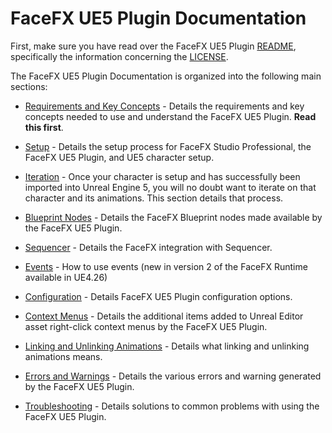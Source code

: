FaceFX UE5 Plugin Documentation
===============================

First, make sure you have read over the FaceFX UE5 Plugin [README](../README.md), specifically the information concerning the [LICENSE](../LICENSE.md).

The FaceFX UE5 Plugin Documentation is organized into the following main sections:

+ [Requirements and Key Concepts](RequirementsAndKeyConcepts.md) - Details the requirements and key concepts needed to use and understand the FaceFX UE5 Plugin. **Read this first**.

+ [Setup](Setup.md) - Details the setup process for FaceFX Studio Professional, the FaceFX UE5 Plugin, and UE5 character setup.

+ [Iteration](Iteration.md) - Once your character is setup and has successfully been imported into Unreal Engine 5, you will no doubt want to iterate on that character and its animations. This section details that process.

+ [Blueprint Nodes](BlueprintNodes.md) - Details the FaceFX Blueprint nodes made available by the FaceFX UE5 Plugin.

+ [Sequencer](Sequencer.md) - Details the FaceFX integration with Sequencer.

+ [Events](Events.md) - How to use events (new in version 2 of the FaceFX Runtime available in UE4.26)

+ [Configuration](Configuration.md) - Details FaceFX UE5 Plugin configuration options.

+ [Context Menus](ContextMenus.md) - Details the additional items added to Unreal Editor asset right-click context menus by the FaceFX UE5 Plugin.

+ [Linking and Unlinking Animations](LinkingAndUnlinkingAnimations.md) - Details what linking and unlinking animations means.

+ [Errors and Warnings](ErrorsAndWarnings.md) - Details the various errors and warning generated by the FaceFX UE5 Plugin.

+ [Troubleshooting](Troubleshooting.md) - Details solutions to common problems with using the FaceFX UE5 Plugin.
